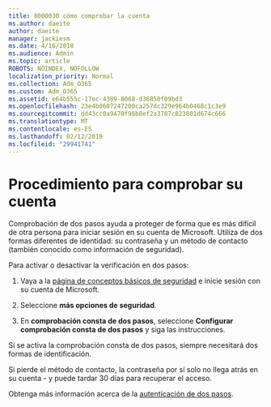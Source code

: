 ```yaml
---
title: 8000030 cómo comprobar la cuenta
ms.author: daeite
author: daeite
manager: jackiesm
ms.date: 4/16/2018
ms.audience: Admin
ms.topic: article
ROBOTS: NOINDEX, NOFOLLOW
localization_priority: Normal
ms.collection: Adm_O365
ms.custom: Adm_O365
ms.assetid: e64b555c-17ec-4389-8068-d36850f09bd3
ms.openlocfilehash: 23e4b0607247200ca257dc329e964b0468c1c3e9
ms.sourcegitcommit: dd43cc0a9470f98b8ef2a3787c823801d674c666
ms.translationtype: MT
ms.contentlocale: es-ES
ms.lasthandoff: 02/12/2019
ms.locfileid: "29941741"
---
```

# <a name="how-to-verify-your-account"></a>Procedimiento para comprobar su cuenta

Comprobación de dos pasos ayuda a proteger de forma que es más difícil de otra persona para iniciar sesión en su cuenta de Microsoft. Utiliza de dos formas diferentes de identidad: su contraseña y un método de contacto (también conocido como información de seguridad). 
  
Para activar o desactivar la verificación en dos pasos:
  
1. Vaya a la [página de conceptos básicos de seguridad](https://go.microsoft.com/fwlink/?linkid=842325) e inicie sesión con su cuenta de Microsoft. 
    
2. Seleccione **más opciones de seguridad**. 
    
3. En **comprobación consta de dos pasos**, seleccione **Configurar comprobación consta de dos pasos** y siga las instrucciones. 
    
Si se activa la comprobación consta de dos pasos, siempre necesitará dos formas de identificación.
  
Si pierde el método de contacto, la contraseña por sí solo no llega atrás en su cuenta - y puede tardar 30 días para recuperar el acceso. 
  
Obtenga más información acerca de la [autenticación de dos pasos](https://go.microsoft.com/fwlink/?linkid=872270).
  

